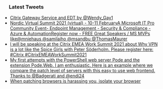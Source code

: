 <h3><a href="https://twitter.com/endi24"><img height=16 src="https://upload.wikimedia.org/wikipedia/sco/9/9f/Twitter_bird_logo_2012.svg"></a> Latest Tweets</h3>

<!-- BLOG-POST-LIST:START -->
- [Citrix Gateway Service and EDT by ⁦@Wendy_Gay1⁩](https://rss.app/articles/cb4e791f6f6d729c074351566bd3a7c508111d6e1a31b6e890b6c809918773d2f150f40f6cd9dd68f3a2697dda14099a63dd6be6c5)
- [Nordic Virtual Summit 2021 (virtual) - 10-11 FebruaryA Microsoft IT Pro Community Event- Endpoint Management - Security & Compliance - Azure & AutomationRegister now - FREE Great Speakers / MS MVPs like@mniehaus @samilaiho @msandbu @ThomasMaurer](https://rss.app/articles/cb4e791f6f6d729c074351566bd3a7c508111d6e1a31b6e890b6c809918773d2f150f40f6cd9df6bf5a56d78da150e9567d160e9c3)
- [I will be speaking at the Citrix EMEA Work Summit 2021 about Why VPN is a lot like the Spice Girls with Peter Söderholm. Please register here:  #Citrix #CitrixEMEAWorkSummit2021](https://rss.app/articles/cb4e791f6f6d729c074351566bd3a7c508111d6e0d2dbde4d6e7891880946088f10ba4482c9bc169f0a76b7cde1d0e9b69d06ce4c5157e158b33)
- [My first attempts with the PowerShell web server Pode and the extension Pode.Web. I am enthusiastic. Here is an example where we compare the patch level of servers with this easy to use web frontend. Thanks to @Badgerati and @endi24](https://rss.app/articles/cb4e791f6f6d729c074351566bd3a7c508111d6e3136b1eaebec8115978b66d3eb10ab132a9c8f2cb6e1757cdc110e9369d56be5c1157d11893ccd6483c2)
- [When patching browsers is harassing you, isolate your browser](https://rss.app/articles/cb4e791f6f6d729c074351566bd3a7c508111d6e1a31b6e890b6c809918773d2f150f40f6cd8d76cf7a16f79dc1d0e9466d161e8c0)
<!-- BLOG-POST-LIST:END -->
